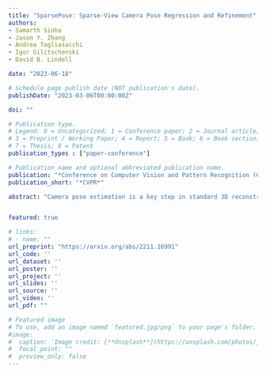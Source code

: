 ```yaml
---
title: "SparsePose: Sparse-View Camera Pose Regression and Refinement"
authors:
- Samarth Sinha
- Jason Y. Zhang 
- Andrea Tagliasacchi
- Igor Gilitschenski
- David B. Lindell

date: "2023-06-18"

# Schedule page publish date (NOT publication's date).
publishDate: "2023-03-06T00:00:00Z"

doi: ""

# Publication type.
# Legend: 0 = Uncategorized; 1 = Conference paper; 2 = Journal article;
# 3 = Preprint / Working Paper; 4 = Report; 5 = Book; 6 = Book section;
# 7 = Thesis; 8 = Patent
publication_types : ["paper-conference"]

# Publication name and optional abbreviated publication name.
publication: "*Conference on Computer Vision and Pattern Recognition (CVPR)*"
publication_short: "*CVPR*"

abstract: "Camera pose estimation is a key step in standard 3D reconstruction pipelines that operate on a dense set of images of a single object or scene. However, methods for pose estimation often fail when only a few images are available because they rely on the ability to robustly identify and match visual features between image pairs. While these methods can work robustly with dense camera views, capturing a large set of images can be time-consuming or impractical. We propose SparsePose for recovering accurate camera poses given a sparse set of wide-baseline images (fewer than 10). The method learns to regress initial camera poses and then iteratively refine them after training on a large-scale dataset of objects (Co3D: Common Objects in 3D). SparsePose significantly outperforms conventional and learning-based baselines in recovering accurate camera rotations and translations. We also demonstrate our pipeline for high-fidelity 3D reconstruction using only 5-9 images of an object."


featured: true

# links:
# - name: ""
url_preprint: "https://arxiv.org/abs/2211.16991"
url_code: ''
url_dataset: ''
url_poster: ''
url_project: ''
url_slides: ''
url_source: ''
url_video: ''
url_pdf: ""

# Featured image
# To use, add an image named `featured.jpg/png` to your page's folder. 
#image:
#  caption: 'Image credit: [**Unsplash**](https://unsplash.com/photos/jdD8gXaTZsc)'
#  focal_point: ""
#  preview_only: false
---
```

